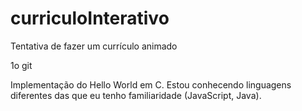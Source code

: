 # curriculoInterativo
Tentativa de fazer um currículo animado

1o git

Implementação do Hello World em C. Estou conhecendo linguagens diferentes das que eu tenho familiaridade (JavaScript, Java).


